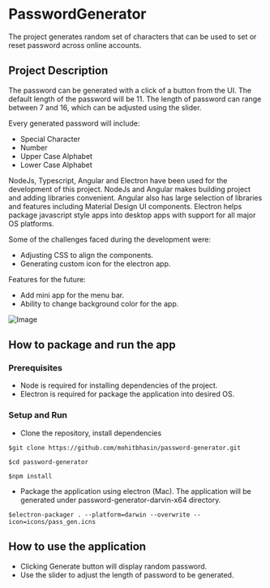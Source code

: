 # PasswordGenerator

The project generates random set of characters that can be used to set or reset password across online accounts.

## Project Description

The password can be generated with a click of a button from the UI. The default length of the password will be 11. The length of password can range between 7 and 16, which can be adjusted using the slider.

Every generated password will include:
- Special Character
- Number
- Upper Case Alphabet
- Lower Case Alphabet

NodeJs, Typescript, Angular and Electron have been used for the development of this project. NodeJs and Angular makes building project and adding libraries convenient. Angular also has large selection of libraries and features including Material Design UI components. Electron helps package javascript style apps into desktop apps with support for all major OS platforms.

Some of the challenges faced during the development were:
- Adjusting CSS to align the components.
- Generating custom icon for the electron app.

Features for the future:
- Add mini app for the menu bar.
- Ability to change background color for the app.

![Image](https://github.com/mohitbhasin/password-generator/blob/develop/demo.gif?raw=true)

## How to package and run the app
### Prerequisites
- Node is required for installing dependencies of the project.
- Electron is required for package the application into desired OS.

### Setup and Run
- Clone the repository, install dependencies
```
$git clone https://github.com/mohitbhasin/password-generator.git

$cd password-generator

$npm install
```

- Package the application using electron (Mac). The application will be generated under password-generator-darvin-x64 directory.
```
$electron-packager . --platform=darwin --overwrite --icon=icons/pass_gen.icns
```

## How to use the application
- Clicking Generate button will display random password.
- Use the slider to adjust the length of password to be generated.